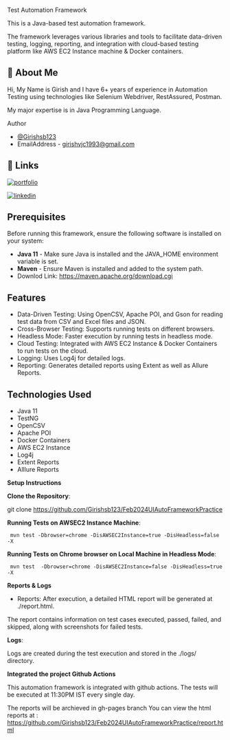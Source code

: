 Test Automation Framework

This is a Java-based test automation framework.

The framework leverages various libraries and tools to facilitate data-driven testing, logging, reporting, and integration with cloud-based testing platform like AWS EC2 Instance machine & Docker containers.

## 🚀 About Me
Hi, My Name is Girish and I have 6+ years of experience in Automation Testing using technologies like Selenium Webdriver, RestAssured, Postman.

My major expertise is in Java Programming Language.

Author

- [@Girishsb123](https://github.com/Girishsb123)
-  EmailAddress - girishvjc1993@gmail.com

## 🔗 Links
[![portfolio](https://img.shields.io/badge/my_portfolio-000?style=for-the-badge&logo=ko-fi&logoColor=white)](https://github.com/Girishsb123)

[![linkedin](https://img.shields.io/badge/linkedin-0A66C2?style=for-the-badge&logo=linkedin&logoColor=white)](https://www.linkedin.com/in/girish-sb-296062317/)


## Prerequisites

Before running this framework, ensure the following software is installed on your system:

- **Java 11** - Make sure Java is installed and the JAVA_HOME environment variable is set.
- **Maven** - Ensure Maven is installed and added to the system path.
- Downlod Link: https://maven.apache.org/download.cgi

## Features

- Data-Driven Testing: Using OpenCSV, Apache POI, and Gson for reading test data from CSV and Excel files and JSON.
- Cross-Browser Testing: Supports running tests on different browsers.
- Headless Mode: Faster execution by running tests in headless mode.
- Cloud Testing: Integrated with AWS EC2 Instance & Docker Containers to run tests on the cloud.
- Logging: Uses Log4j for detailed logs.
- Reporting: Generates detailed reports using Extent as well as Allure Reports.

## Technologies Used

- Java 11
- TestNG
- OpenCSV
- Apache POI
- Docker Containers
- AWS EC2 Instance
- Log4j
- Extent Reports
- Alllure Reports

**Setup Instructions**

**Clone the Repository**:

  git clone https://github.com/Girishsb123/Feb2024UIAutoFrameworkPractice

**Running Tests on AWSEC2 Instance Machine**:

     mvn test -Dbrowser=chrome -DisAWSEC2Instance=true -DisHeadless=false -X
**Running Tests on Chrome browser on Local Machine in Headless Mode**:

     mvn test  -Dbrowser=chrome -DisAWSEC2Instance=false -DisHeadless=true -X

**Reports & Logs**

- Reports: After execution, a detailed HTML report will be generated at ./report.html.

The report contains information on test cases executed, passed, failed, and skipped, along with screenshots for failed tests.

**Logs**:

Logs are created during the test execution and stored in the ./logs/ directory.

**Integrated the project Github Actions**

This automation framework is integrated with github actions. The tests will be executed at 11:30PM IST every single day.

The reports will be archieved in gh-pages branch You can view the html reports at : https://github.com/Girishsb123/Feb2024UIAutoFrameworkPractice/report.html


